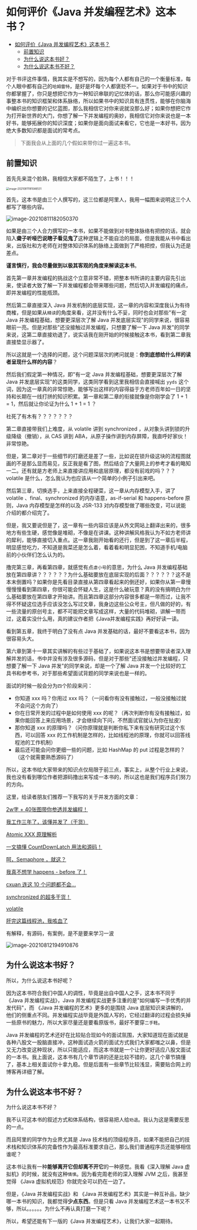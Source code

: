 # 如何评价《Java 并发编程艺术》这本书？

* [如何评价《Java 并发编程艺术》这本书？](#如何评价java-并发编程艺术这本书)
   * [前置知识](#前置知识)
   * [为什么说这本书好？](#为什么说这本书好)
   * [为什么说这本书不好？](#为什么说这本书不好)

对于书评这件事情，我其实是不想写的，因为每个人都有自己的一个衡量标准，每个人眼中都有自己的`哈姆雷特`，是好是坏每个人都褒贬不一。如果对于书中的知识你都掌握了，你只是想把它作为一种知识串联的记忆体的话，那么你可能感兴趣的事整本书的知识框架和体系脉络，所以如果书中的知识具有连贯性，能够在你脑海中编织出你想要的记忆蓝图，那么我相信它对你来说就没那么好；如果你想把它作为打开新世界的大门，你想了解一下并发编程的奥妙，我相信它对你来说也是一本好书，能够拓展你的知识深度；如果你是面向面试来看它，它也是一本好书，因为绝大多数知识都是面试的常考点。

>下面我会从上面的几个假如来带你过一遍这本书。

## 前置知识

首先先来混个脸熟，我相信大家都不陌生了，上书！！！

<img src="https://tva1.sinaimg.cn/large/008i3skNly1gtd0gvn406j60u0140n1y02.jpg" alt="image-20210811181046531" style="zoom:50%;" />

首先，这本书是由三个人撰写的，这三位都是阿里人，我用一幅图来说明这三个人都写了哪些内容。

![image-20210811182050370](https://tva1.sinaimg.cn/large/008i3skNly1gtd0rbjjxcj611m0mmdia02.jpg)

如果是由三个人合力撰写的一本书，如果不能做到对书整体脉络有把控的话，就会陷入**聋子听哑巴说瞎子看见鬼了**这种逻辑上不能自洽的局面，但是我能从书中看出来，出版社和方老师在对整体知识体系的脉络上面做到了严格把控，但我认为还是差点。

**谨言慎行，我会尽量做到以极其客观的角度来解读这本书**。

首先第一章并发编程的挑战这个立意非常不错，把整本书所讲的主要内容先引出来，使读者大致了解一下并发编程都会带来哪些问题，然后切入并发编程的痛点，即并发编程的性能瓶颈。

然后第二章直接深入 Java 并发机制的底层实现，这一章的内容和深度我认为有待商榷，但是如果从`精读`的角度来看，这并没有什么不妥，同时也会对那些"有一定 Java 并发编程基础，想要更深层次了解 Java 并发底层实现"的同学来说，很容易眼前一亮。但是对那些"还没接触过并发编程，只想要了解一下 Java 并发"的同学来说，这第二章直接劝退了，说实话我在刚开始的时候接触这本书，看到第二章我直接垫显示器了。

所以这就是一个选择的问题，这个问题深层次的拷问就是：**你到底想给什么样的读者呈现什么样的内容**？

然后我们假定第一种情况，即"有一定 Java 并发编程基础，想要更深层次了解 Java 并发底层实现"的这类同学，这类同学看到这里我相信会直接喊出 `yyds` 这个词，因为这一章真的非常惊艳，能够写出这样的内容得益于方老师百年如一日的坚持和长期在一线打拼的知识积累。第一章和第二章的衔接就像是你刚学会了 1 + 1 = 1，然后就让你论证为什么 1 + 1 = 1 ？

社死了有木有？？？？？？？

第二章直接带我们上难度，从 volatile 讲到 synchronized ，从对象头讲到锁的升级降级（撤销），从 CAS 讲到 ABA，从原子操作讲到内存屏障，我直呼好家伙！非常惊艳。

但是，第二章对于一些细节的打磨还是差了一些，比如说在锁升级这块的流程图就画的不是那么显而易见，反正我是看了图，然后结合了大量网上的参考才看的略知一二。还有就是方老师上来直接讲应用和底层原理，都没有前戏的吗？？？volatile 是什么，怎么我认为也应该从一个简单的小例子引出来吧。

然后第三章，切换选手，上来直接全程硬菜，这一章从内存模型入手，讲了 volatile 、final、synchronized 的内存语意，as-if-serial 和 happens-before 原则，Java 内存模型是怎样的以及 JSR-133 对内存模型做了哪些改变，可以说能介绍的都介绍完了。

但是，我又要说但是了，这一章有一些内容应该是从外文网站上翻译出来的，很多地方有些生硬，感觉像是堆砌，不像是在讲课。这种讲解风格我认为不如方老师讲的犀利，能够直接切入重点。这一章我刚开始看的还行，但是到了这一章后半程，明显感觉吃力，不知道是我菜还是怎么着，看着看和明显犯困，不知道手机/电脑前的小伙伴们怎么认为的。

撸完第三章，再看第四章，就感觉有点`虐小号`的意思，为什么 Java 并发编程基础放在第四章讲？？？？？？为什么基础要放在底层实现的后面？？？？？？这不是本末倒置吗？如果你是先看目录直接从第四章看起来的倒还好，如果你从第一章慢慢慢慢看到第四章，你很可能会怀疑人生，这是什么破玩意？真的没有搞明白为什么基础要放在第四章才开始讲。而且第四章这部分内容很多都是一带而过，让我不得不怀疑这位选手应该没怎么写过文章，我身边这些公众号主，但凡做的好的，有一些流量的原创号主，都不可能把文章写成这样，大量的代码堆砌，讲解一带而过，这着实没什么用，真的建议作者把《Java并发编程实践》再好好读一读。

看到第五章，我终于明白了没有点 Java 并发基础的话，最好不要看这本书，因为很容易头大。

第六章到第十一章其实讲解的有些过于基础了，如果说这本书是想要带读者深入理解并发的话，书中并没有涉及很多源码，但是对于那些"还没接触过并发编程，只想要了解一下 Java 并发"的同学来说，却是一个了解 Java 并发一个比较好的工具书和参考书，对于那些希望面试背题的同学来说也是一样的。

面试的时候一般会分为``四``个阶段来问：

* 你知道 xxx 吗？你用过 xxx 吗？（一问看你有没有接触过，一般没接触过就不会问这个方向了）
* 你在日常开发的过程中是如何使用 xxx 的呢？（再次判断你有没有接触过，如果你能回答上来应用场景，才会继续向下问，不然面试官就认为你在扯皮）
* 那你知道 xxx 的原理吗？（问你原理就是判断你私下来有没有研究过这个东西，可以回答 xxx 的工作机制是怎样的，比如线程池的原理，你就可以回答线程池的工作机制）
* 最后还可能会问你更细一些的问题，比如 HashMap 的 put 过程是怎样的？（这个就需要熟悉源码了）

所以，这本书给大家带来的知识点仅局限于前三点，事实上，从整个行业上来说，我也没有看到哪位作者把源码撸出来写成一本书的，所以这也是我们程序员们努力的方向。

这里，给读者朋友们推荐一下我写的关于并发方面的文章：

[2w字 + 40张图带你参透并发编程！](https://mp.weixin.qq.com/cgi-bin/home?t=home/index&lang=zh_CN&token=1997065385#tab=sent-panel)

[我工作三年了，该懂并发了（干货）](https://mp.weixin.qq.com/s?__biz=MzI0ODk2NDIyMQ==&mid=2247485748&idx=1&sn=2e3c7c320b5aee1a3fe13f933b4fa421&chksm=e999fc26deee753092fd47bbdd3d3bd49cbf7a73e0dd2ca90b00cc1535b9ce271343844322f8&token=1997065385&lang=zh_CN#rd)

[Atomic XXX 原理解析](https://mp.weixin.qq.com/s?__biz=MzkwMDE1MzkwNQ==&mid=2247495805&idx=1&sn=74cb9ee585edf13b3af7431bbb0f4e0e&chksm=c04ae723f73d6e35e0212472778b997ebeae428d6562e88bf15b311c87241a32331af7f42101&token=1136266692&lang=zh_CN#rd)

[一文搞懂 CountDownLatch 用法和源码！](https://mp.weixin.qq.com/s?__biz=MzkwMDE1MzkwNQ==&mid=2247495733&idx=1&sn=45e5d5d043ee713a8689e656628271d2&chksm=c04ae76bf73d6e7d45e8f288b1560853bb57d5c797db664e742e5d95f4063d0f5d217f461176&token=1136266692&lang=zh_CN#rd)

[呵，Semaphore ，就这？](https://mp.weixin.qq.com/s?__biz=MzkwMDE1MzkwNQ==&mid=2247498472&idx=1&sn=303285fa3bd74ade8345c04e180612a0&chksm=c04aedb6f73d64a0523100bdd546360a8db5382412069d9765441c30c23ab878b631b1d8f028&scene=21#wechat_redirect)

[我真不想学 happens - before 了！](https://mp.weixin.qq.com/s?__biz=MzI0ODk2NDIyMQ==&mid=2247492318&idx=1&sn=1de797b0359a7d2cdbbea25fbdeb5bee&chksm=e99a17ccdeed9eda49ff87850df6cb7f4702c5b7722b2d62a6413169919d5de89cc0a084a2ec&token=1997065385&lang=zh_CN#rd)

[cxuan 连这 10 个问题都不会...](https://mp.weixin.qq.com/s?__biz=MzI0ODk2NDIyMQ==&mid=2247491923&idx=1&sn=6b5082a70a35dcff6e6adc651bbd8b91&chksm=e99a1441deed9d575b37fea1c8c23615b65c0073c6523f9ed65a7ac18ef79343dcf4c7da0bb3&token=1997065385&lang=zh_CN#rd)

[synchronized 的超多干货！](https://mp.weixin.qq.com/s?__biz=MzI0ODk2NDIyMQ==&mid=2247491370&idx=1&sn=ce05241e534360e8872b8d4d70ca3807&chksm=e999ea38deee632edf4d778dceccbd407ffc3f412d19a74a3ee4b96158d49f8f1ec1835fa4d5&token=1997065385&lang=zh_CN#rd)

[volatile](https://mp.weixin.qq.com/s?__biz=MzI0ODk2NDIyMQ==&mid=2247491103&idx=1&sn=0a8abdd4045ce799be0c241439dc3f3b&chksm=e999eb0ddeee621bca23a2c3787951982187f46dac8cb649419df229ad422e9f3dd9fb260990&token=1997065385&lang=zh_CN#rd)

[肝完这篇线程池，我咳血了](https://mp.weixin.qq.com/s?__biz=MzI0ODk2NDIyMQ==&mid=2247488182&idx=1&sn=58c058525d66ef8ce78fb8549c989489&chksm=e999e7a4deee6eb2284560e8ae072be520a8b173d02ceae12404db0d968b2658d541f12b5c95&token=1997065385&lang=zh_CN#rd)

有解释，有源码，有案例，是不是要来学习一波

![image-20210812194910876](https://tva1.sinaimg.cn/large/008i3skNly1gte8xk5klsj602u031mwz02.jpg)

## 为什么说这本书好？

所以，为什么说这本书好呢？

因为这本书符合我们中国人的调性，毕竟是出自中国人之手，这本书不同于《Java 并发编程实战》，Java 并发编程实战更多注重的是"如何编写一手优秀的并发代码"，而 《Java 并发编程的艺术》更多的是围绕 Java 底层知识来讲解的，他们的侧重点不同。并发编程实战毕竟是外国人写的，它经过翻译的过程会损失掉一些原书的魅力，所以大家尽量还是要看原版书，最好不要穿`二手鞋`。

Java 并发编程的艺术还好在比较贴合现如今的面试氛围，大家知道现在面试就是各种八股文一股脑直接冲，这种面试造火箭的面试方式我们大家都嗤之以鼻，但是又无力改变这种现状，所以只能适应，而这本书就是一个让你更好适应八股文面试的一本书。我上面说，这本书有几个章节讲的还是比较不错的，这几个章节搞懂了，基本上相关面试你十拿九稳。但是后面有一些章节比较浅显，需要贴合网上的博客再详细了解。

## 为什么说这本书不好？

为什么说这本书不好？

我不认可这本书的叙述方式和体系结构，很容易把人给`劝退`。我认为这是需要反思的一点。

而且阿里的同学作为业界尤其是 Java 技术栈的顶级程序员，如果不能把自己的技术栈和知识体系的完备性作为最高标准要求自己，那么我们普通程序员还能够相信谁呢？

这本书让我有一种**能够离开它但却离不开它**的一种感觉。我看《深入理解 Java 虚拟机》的时候，就没有这种`情愫`。因为看完周老师的深入理解 JVM 之后，我甚至觉得 《Java 虚拟机规范》你就完全可以扔在一边了。

但是，《Java 并发编程实战》和 《Java 并发编程艺术》其实是一种互补品，缺少哪一本书的知识，我都觉得**少点东西**。但是只看 Java 并发编程艺术这一本书又不够，所以。。。。。。为什么不再认真打磨一下呢？

所以，希望还能有下一版的《Java 并发编程艺术》，让我们大家一起期待。
